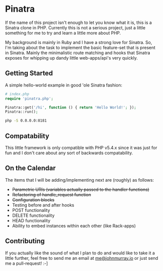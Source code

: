 # Pinatra

If the name of this project isn't enough to let you know what it is, this is a
Sinatra clone in PHP. Currently this is not a serious project, just a little
something for me to try and learn a little more about PHP. 

My background is
mainly in Ruby and I have a strong love for Sinatra. So, I'm taking about the
task to implement the basic feature-set that is present in Sinatra. Mainly
the minimalistic route matching and hooks that Sinatra exposes for whipping
up dandy little web-apps/api's very quickly.


## Getting Started

A simple hello-world example in good 'ole Sinatra fashion:

```php
# index.php
require 'pinatra.php';

Pinatra::get('/hi', function () { return 'Hello World!'; });
Pinatra::run();
```

```bash
php -S 0.0.0.0:8181
```


## Compatability

This little framework is only compatible with PHP v5.4.x since it was just
for fun and I don't care about any sort of backwards compatability.


## On the Calendar

The items that I will be adding/implementing next are (roughly) as follows:

+ ~~Parametric URIs (variables actually passed to the handler functions)~~
+ ~~Refactoring of handle_request function~~
+ ~~Configuration blocks~~
+ Testing before and after hooks
+ POST functionality
+ DELETE functionality
+ HEAD functionality
+ Ability to embed instances within each other (like Rack-apps)

## Contributing
If you actually like the sound of what I plan to do and would like to take it
a little further, feel free to send me an email at
[me@johnmurray.io](mailto:me@johnmurray.io) or just send me a pull-request! :-]


